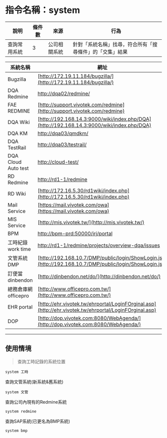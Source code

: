 # 指令名稱：system

| 說明 | 條件數 | 來源 | 行為 |
| --- | --- | --- | --- |
| 查詢常用系統 | 3 | 公司相關系統 | 針對「系統名稱」找尋，符合所有「搜尋條件」的「交集」結果 |

| 系統名稱 | 網址 |
| --- | --- |
| Bugzilla | [http://172.19.11.184/bugzilla/](http://172.19.11.184/bugzilla/) |
| DQA Redmine | [http://dqa02/redmine/](http://dqa02/redmine/) |
| FAE REDMINE | [http://support.vivotek.com/redmine](http://support.vivotek.com/redmine) |
| DQA Wiki | [http://192.168.14.3:9000/wiki/index.php/DQA](http://192.168.14.3:9000/wiki/index.php/DQA) |
| DQA KM | [http://dqa03/qmdkm/](http://dqa03/qmdkm/) |
| DQA TestRail | [http://dqa03/testrail/](http://dqa03/testrail/) |
| DQA Cloud Auto test | [http://cloud-test/](http://cloud-test/) |
| RD Redmine | [http://rd1-1/redmine](http://rd1-1/redmine) |
| RD Wiki | [http://172.16.5.30/rd1wiki/index.php](http://172.16.5.30/rd1wiki/index.php) |
| Mail Service | [https://mail.vivotek.com/owa](https://mail.vivotek.com/owa) |
| MIS Service | [http://mis.vivotek.tw/](http://mis.vivotek.tw/) |
| BPM | [http://bpm-prd:50000/irj/portal](http://bpm-prd:50000/irj/portal) |
| 工時紀錄 work time | [http://rd1-1/redmine/projects/overview-dqa/issues](http://rd1-1/redmine/projects/overview-dqa/issues) |
| 文管系統 DMP | [http://192.168.10.7/DMP/public/login/ShowLogin.jsp](http://192.168.10.7/DMP/public/login/ShowLogin.jsp) |
| 訂便當 dinbendon | [http://dinbendon.net/do/](http://dinbendon.net/do/) |
| 總務倉庫網 officepro | [http://www.officepro.com.tw/](http://www.officepro.com.tw/) |
| EHR portal | [http://ehr.vivotek.tw/ehrportal/LoginFOrginal.asp](http://ehr.vivotek.tw/ehrportal/LoginFOrginal.asp) |
| DOP | [http://dop.vivotek.com:8080/WebAgenda/](http://dop.vivotek.com:8080/WebAgenda/) |

---

## 使用情境

> 查詢工時記錄的系統位置

```
system 工時
```

查詢文管系統\(新系統&舊系統\)

```
system 文管
```

查詢公司內現有的Redmine系統

```
system redmine
```

查詢SAP系統\(已更名為BMP系統\)

```
system bmp
```



